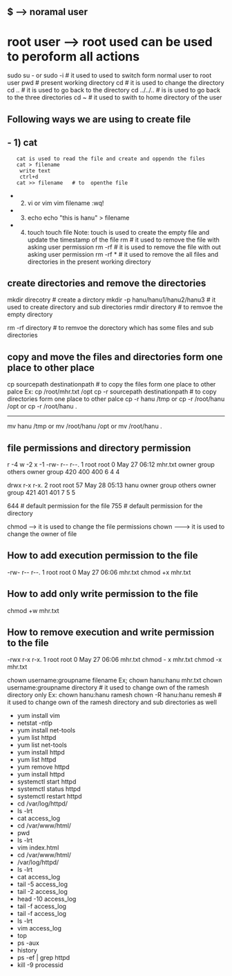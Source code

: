 ## $ --> noramal user
   # root user --> root used can be used to peroform all actions
sudo su - or sudo -i  # it used to used to switch form normal user to root user
pwd # present working directory
cd  # it is used to change the directory
cd .. # it is used to go back to the directory
cd ../../.. # is is used to go back to the three directories
cd ~  # it used to swith to home directory of the user
## Following ways we are using to create file

## - 1) cat 
       cat is used to read the file and create and oppendn the files
       cat > filename
        write text
        ctrl+d
       cat >> filename   # to  openthe file
   - 2) vi or vim
       vim filename
       :wq!
   - 3) echo 
       echo "this is hanu" > filename
   - 4) touch 
       touch file
Note: touch is used to create the empty file and update the timestamp of the file
rm   # it used to remove the file with asking user permission
rm -rf # it is used to remove the file with out asking user permission
rm -rf *   # it used to remove the all files and directories in the present working directory

## create directories and remove the directories

mkdir direcotry  # create a dirctory
mkdir -p hanu/hanu1/hanu2/hanu3  # it used to create directory and sub directories
rmdir directory  # to remvoe the empty directory

rm -rf directory # to remvoe the dorectory which has some files and sub directories

## copy and move the files and directories form one place to other place
cp sourcepath destinationpath  # to copy the files form one place to other palce
Ex: cp /root/mhr.txt /opt
cp -r  sourcepath destinationpath   # to copy directories form one place to other palce
cp -r hanu /tmp
or
cp -r /root/hanu /opt
or
cp -r /root/hanu .

---
mv hanu /tmp
or
mv /root/hanu /opt
or
mv /root/hanu .

## file permissions and directory permission
r -4
w -2
x -1 
-rw-   r--    r--. 1    root   root    0 May 27 06:12 mhr.txt
owner  group  others    owner  group 
 420   400    400
 6     4      4 


 drwx   r-x    r-x. 2     root root 57 May 28 05:13 hanu
owner  group   others     owner  group 
 421   401    401
 7     5       5






644 # default permission for the file
755 # default permission for the directory

chmod  --> it is used to change the file permissions
chown  ---> it is used to change the owner of file

 ## How to add execution permission to the file
-rw-  r--  r--. 1 root root 0 May 27 06:06 mhr.txt
chmod +x mhr.txt

 ## How to add only write  permission to the file
chmod +w mhr.txt

## How to remove execution and write  permission to the file
-rwx  r-x r-x. 1 root root 0 May 27 06:06 mhr.txt
chmod - x mhr.txt
chmod -x mhr.txt

chown username:groupname filename
Ex; chown hanu:hanu  mhr.txt
chown username:groupname  directory   # it used to change own of the ramesh directory only
Ex: chown hanu:hanu  ramesh
chown -R hanu:hanu remesh  #  it used to change own of the ramesh directory and sub directories as well


 -  yum install vim
 -  netstat -ntlp
 -  yum install net-tools
  - yum list httpd
  -  yum list net-tools
  -  yum install httpd
  -   yum list httpd
  -  yum remove httpd
  -   yum install httpd
  -  systemctl start httpd
  -  systemctl status httpd
  -  systemctl restart httpd
  -  cd /var/log/httpd/
  -  ls -lrt
  -   cat access_log
  -   cd /var/www/html/
  -   pwd
  -   ls -lrt
  -  vim index.html
  -   cd /var/www/html/
  -  /var/log/httpd/
  -  ls -lrt
  -   cat access_log
  -   tail -5 access_log
  -  tail -2 access_log
  -  head -10 access_log
  -  tail -f access_log
  - tail -f access_log
  -  ls -lrt
  - vim access_log
  -  top
  - ps -aux
  -  history
  - ps -ef | grep httpd
  - kill -9 processid



